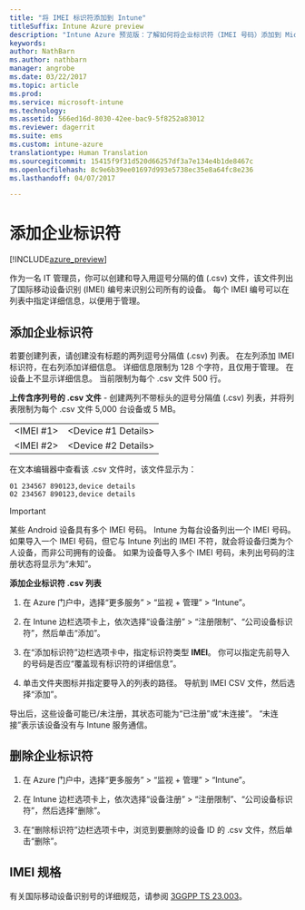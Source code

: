 ```yaml
---
title: "将 IMEI 标识符添加到 Intune"
titleSuffix: Intune Azure preview
description: "Intune Azure 预览版：了解如何将企业标识符（IMEI 号码）添加到 Microsoft Intune。 "
keywords: 
author: NathBarn
ms.author: nathbarn
manager: angrobe
ms.date: 03/22/2017
ms.topic: article
ms.prod: 
ms.service: microsoft-intune
ms.technology: 
ms.assetid: 566ed16d-8030-42ee-bac9-5f8252a83012
ms.reviewer: dagerrit
ms.suite: ems
ms.custom: intune-azure
translationtype: Human Translation
ms.sourcegitcommit: 15415f9f31d520d66257df3a7e134e4b1de8467c
ms.openlocfilehash: 8c9e6b39ee01697d993e5738ec35e8a64fc8e236
ms.lasthandoff: 04/07/2017

---
```


# <a name="add-corporate-identifiers"></a>添加企业标识符

[!INCLUDE[azure_preview](../includes/azure_preview.md)]

作为一名 IT 管理员，你可以创建和导入用逗号分隔的值 (.csv) 文件，该文件列出了国际移动设备识别 (IMEI) 编号来识别公司所有的设备。 每个 IMEI 编号可以在列表中指定详细信息，以便用于管理。

<!-- When you upload serial numbers for company-owned iOS devices, they must be paired with a corporate enrollment profile. Devices must then be enrolled using either Apple’s device enrollment program (DEP) or Apple Configurator to have them appear as company-owned. -->

## <a name="add-corporate-identifiers"></a>添加企业标识符
若要创建列表，请创建没有标题的两列逗号分隔值 (.csv) 列表。 在左列添加 IMEI 标识符，在右列添加详细信息。 详细信息限制为 128 个字符，且仅用于管理。 在设备上不显示详细信息。 当前限制为每个 .csv 文件 500 行。

**上传含序列号的 .csv 文件** - 创建两列不带标头的逗号分隔值 (.csv) 列表，并将列表限制为每个 .csv 文件 5,000 台设备或 5 MB。

|||
|-|-|
|&lt;IMEI #1&gt;|&lt;Device #1 Details&gt;|
|&lt;IMEI #2&gt;|&lt;Device #2 Details&gt;|

在文本编辑器中查看该 .csv 文件时，该文件显示为：

```
01 234567 890123,device details
02 234567 890123,device details
```


> [!IMPORTANT]
> 某些 Android 设备具有多个 IMEI 号码。 Intune 为每台设备列出一个 IMEI 号码。 如果导入一个 IMEI 号码，但它与 Intune 列出的 IMEI 不符，就会将设备归类为个人设备，而非公司拥有的设备。 如果为设备导入多个 IMEI 号码，未列出号码的注册状态将显示为“未知”。

**添加企业标识符 .csv 列表**

1. 在 Azure 门户中，选择“更多服务” > “监视 + 管理” > “Intune”。

2. 在 Intune 边栏选项卡上，依次选择“设备注册” > “注册限制”、“公司设备标识符”，然后单击“添加”。

3. 在“添加标识符”边栏选项卡中，指定标识符类型 **IMEI**。 你可以指定先前导入的号码是否应“覆盖现有标识符的详细信息”。  

4. 单击文件夹图标并指定要导入的列表的路径。 导航到 IMEI CSV 文件，然后选择“添加”。

导出后，这些设备可能已/未注册，其状态可能为“已注册”或“未连接”。 “未连接”表示该设备没有与 Intune 服务通信。

## <a name="delete--corporate-identifiers"></a>删除企业标识符

1. 在 Azure 门户中，选择“更多服务” > “监视 + 管理” > “Intune”。

2. 在 Intune 边栏选项卡上，依次选择“设备注册” > “注册限制”、“公司设备标识符”，然后选择“删除”。

3. 在“删除标识符”边栏选项卡中，浏览到要删除的设备 ID 的 .csv 文件，然后单击“删除”。

## <a name="imei-specifications"></a>IMEI 规格
有关国际移动设备识别号的详细规范，请参阅 [3GGPP TS 23.003](https://portal.3gpp.org/desktopmodules/Specifications/SpecificationDetails.aspx?specificationId=729)。

